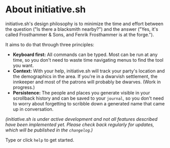 # About initiative.sh

initiative.sh's design philosophy is to minimize the time and effort between the
question ("Is there a blacksmith nearby?") and the answer ("Yes, it's called
Frosthammer & Sons, and Fenrik Frosthammer is at the forge.").

It aims to do that through three principles:

* **Keyboard first:** All commands can be typed. Most can be run at any time, so
  you don't need to waste time navigating menus to find the tool you want.
* **Context:** With your help, initiative.sh will track your party's location
  and the demographics in the area. If you're in a dwarvish settlement, the
  innkeeper and most of the patrons will probably be dwarves. (Work in
  progress.)
* **Persistence:** The people and places you generate visible in your scrollback
  history and can be saved to your `journal`, so you don't need to worry about
  forgetting to scribble down a generated name that came up in conversation.

*(initiative.sh is under active development and not all features described have
been implemented yet. Please check back regularly for updates, which will be
published in the `changelog`.)*

Type or click `help` to get started.
